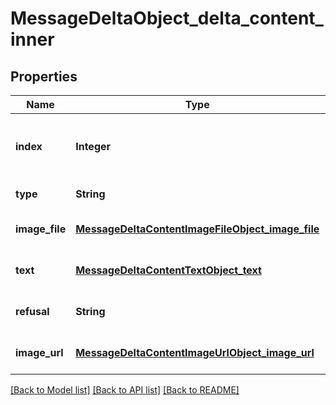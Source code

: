 # MessageDeltaObject_delta_content_inner
## Properties

| Name | Type | Description | Notes |
|------------ | ------------- | ------------- | -------------|
| **index** | **Integer** | The index of the content part in the message. | [default to null] |
| **type** | **String** | Always &#x60;image_file&#x60;. | [default to null] |
| **image\_file** | [**MessageDeltaContentImageFileObject_image_file**](MessageDeltaContentImageFileObject_image_file.md) |  | [optional] [default to null] |
| **text** | [**MessageDeltaContentTextObject_text**](MessageDeltaContentTextObject_text.md) |  | [optional] [default to null] |
| **refusal** | **String** |  | [optional] [default to null] |
| **image\_url** | [**MessageDeltaContentImageUrlObject_image_url**](MessageDeltaContentImageUrlObject_image_url.md) |  | [optional] [default to null] |

[[Back to Model list]](../README.md#documentation-for-models) [[Back to API list]](../README.md#documentation-for-api-endpoints) [[Back to README]](../README.md)

